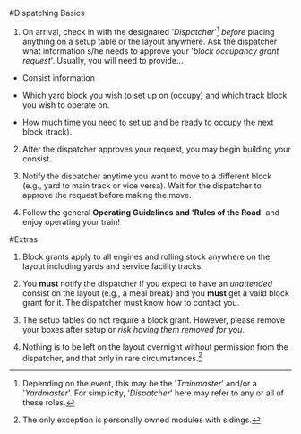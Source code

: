 #Dispatching Basics
1. On arrival, check in with the designated '*Dispatcher*'[^DISP1] *before* placing anything on a setup table or the layout anywhere. Ask the dispatcher what information s/he needs to approve your '*block occupancy grant request*'. Usually, you will need to provide…

  * Consist information
  
  * Which yard block you wish to set up on (occupy) and which track block you wish to operate on.
  
  * How much time you need to set up and be ready to occupy the next block (track).

2. After the dispatcher approves your request, you may begin building your consist.

3. Notify the dispatcher anytime you want to move to a different block (e.g., yard to main track or vice versa). Wait for the dispatcher to approve the request before making the move.

6. Follow the general **Operating Guidelines and 'Rules of the Road'** and enjoy operating your train!

[^DISP1]: Depending on the event, this may be the '*Trainmaster*' and/or a '*Yardmaster*'. For simplicity, '*Dispatcher*' here may refer to any or all of these roles.

#Extras
1. Block grants apply to all engines and rolling stock anywhere on the layout including yards and service facility tracks.

2. You **must** notify the dispatcher if you expect to have an *unattended* consist on the layout (e.g., a meal break) and you **must** get a valid block grant for it. The dispatcher must know how to contact you.

3. The setup tables do not require a block grant. However, please remove your boxes after setup or *risk having them removed for you*.

4. Nothing is to be left on the layout overnight without permission from the dispatcher, and that only in rare circumstances.[^DISP2]

[^DISP2]: The only exception is personally owned modules with sidings.

